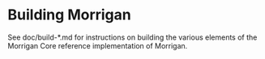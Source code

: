 Building Morrigan
================

See doc/build-*.md for instructions on building the various
elements of the Morrigan Core reference implementation of Morrigan.
